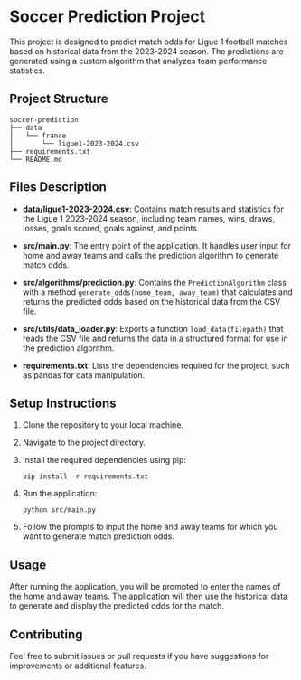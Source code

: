 # Soccer Prediction Project

This project is designed to predict match odds for Ligue 1 football matches based on historical data from the 2023-2024 season. The predictions are generated using a custom algorithm that analyzes team performance statistics.

## Project Structure

```
soccer-prediction
├── data
│   └── france
│       └── ligue1-2023-2024.csv
├── requirements.txt
└── README.md
```

## Files Description

- **data/ligue1-2023-2024.csv**: Contains match results and statistics for the Ligue 1 2023-2024 season, including team names, wins, draws, losses, goals scored, goals against, and points.

- **src/main.py**: The entry point of the application. It handles user input for home and away teams and calls the prediction algorithm to generate match odds.

- **src/algorithms/prediction.py**: Contains the `PredictionAlgorithm` class with a method `generate_odds(home_team, away_team)` that calculates and returns the predicted odds based on the historical data from the CSV file.

- **src/utils/data_loader.py**: Exports a function `load_data(filepath)` that reads the CSV file and returns the data in a structured format for use in the prediction algorithm.

- **requirements.txt**: Lists the dependencies required for the project, such as pandas for data manipulation.

## Setup Instructions

1. Clone the repository to your local machine.
2. Navigate to the project directory.
3. Install the required dependencies using pip:

   ```
   pip install -r requirements.txt
   ```

4. Run the application:

   ```
   python src/main.py
   ```

5. Follow the prompts to input the home and away teams for which you want to generate match prediction odds.

## Usage

After running the application, you will be prompted to enter the names of the home and away teams. The application will then use the historical data to generate and display the predicted odds for the match.

## Contributing

Feel free to submit issues or pull requests if you have suggestions for improvements or additional features.